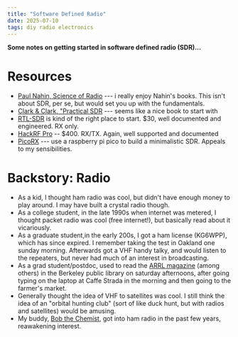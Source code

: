 ```yaml
---
title: "Software Defined Radio"
date: 2025-07-10
tags: diy radio electronics
---
```


**Some notes on getting started in software defined radio (SDR)...**

# Resources

- [Paul Nahin, Science of Radio](https://amzn.to/3ImLRvI) --- i really enjoy Nahin's books. This isn't about SDR, per se, but would set you up with the fundamentals.
- [Clark & Clark, "Practical SDR](https://nostarch.com/practical-sdr) --- seems like a nice book to start with
- [RTL-SDR](https://www.rtl-sdr.com/about-rtl-sdr/) is kind of the right place to start. $30, well documented and engineered. RX only.
- [HackRF Pro](https://greatscottgadgets.com/hackrf/pro/) -- $400. RX/TX. Again, well supported and documented
- [PicoRX](https://101-things.readthedocs.io/en/latest/radio_receiver.html) --- use a raspberry pi pico to build a minimalistic SDR.  Appeals to my sensibilities.

# Backstory: Radio

- As a kid, I thought ham radio was cool, but didn't have enough money to play around. I may have built a crystal radio though. 
- As a college student, in the late 1990s when internet was metered, I thought packet radio was cool (free internet!), but basically read about it vicariously.
- As a graduate student,in the early 200s, I got a ham license (KG6WPP), which has since expired.  I remember taking the test in Oakland one sunday morning. Afterwards got a VHF handy talky, and would listen to the repeaters, but never had much of an interest in broadcasting. 
- As a grad student/postdoc, used to read the [ARRL magazine](https://www.arrl.org/arrl-magazines) (among others) in the Berkeley public library on saturday afternoons, after going typing on the laptop at Caffe Strada in the morning and then going to the farmer's market. 
- Generally thought the idea of VHF to satellites was cool.  I still think the idea of an "orbital hunting club" (sort of like duck hunt, but with radios and satellites) would be amusing. 
- My buddy, [Bob the Chemist](http://bobthechemist.com), got into ham radio in the past few years, reawakening interest. 
